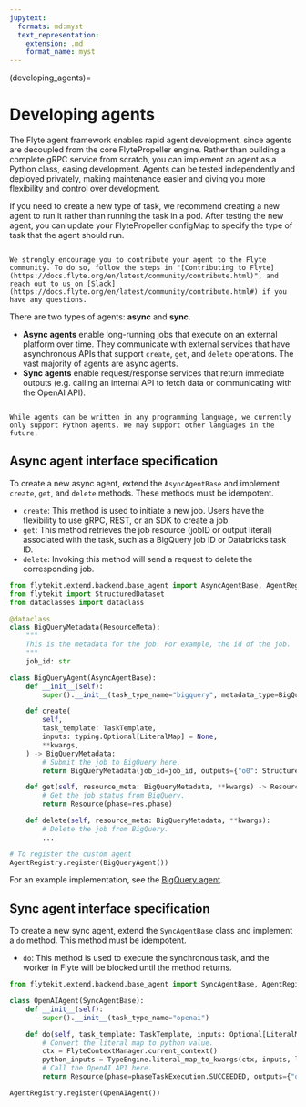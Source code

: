 ```yaml
---
jupytext:
  formats: md:myst
  text_representation:
    extension: .md
    format_name: myst
---
```


(developing_agents)=
# Developing agents

The Flyte agent framework enables rapid agent development, since agents are decoupled from the core FlytePropeller engine. Rather than building a complete gRPC service from scratch, you can implement an agent as a Python class, easing development. Agents can be tested independently and deployed privately, making maintenance easier and giving you more flexibility and control over development.

If you need to create a new type of task, we recommend creating a new agent to run it rather than running the task in a pod. After testing the new agent, you can update your FlytePropeller configMap to specify the type of task that the agent should run.

```{note}

We strongly encourage you to contribute your agent to the Flyte community. To do so, follow the steps in "[Contributing to Flyte](https://docs.flyte.org/en/latest/community/contribute.html)", and reach out to us on [Slack](https://docs.flyte.org/en/latest/community/contribute.html#) if you have any questions.

```

There are two types of agents: **async** and **sync**.
* **Async agents** enable long-running jobs that execute on an external platform over time. They communicate with external services that have asynchronous APIs that support `create`, `get`, and `delete` operations. The vast majority of agents are async agents.
* **Sync agents** enable request/response services that return immediate outputs (e.g. calling an internal API to fetch data or communicating with the OpenAI API).

```{note}

While agents can be written in any programming language, we currently only support Python agents. We may support other languages in the future.

```

## Async agent interface specification

To create a new async agent, extend the `AsyncAgentBase` and implement `create`, `get`, and `delete` methods. These methods must be idempotent.

- `create`: This method is used to initiate a new job. Users have the flexibility to use gRPC, REST, or an SDK to create a job.
- `get`: This method retrieves the job resource (jobID or output literal) associated with the task, such as a BigQuery job ID or Databricks task ID.
- `delete`: Invoking this method will send a request to delete the corresponding job.

```python
from flytekit.extend.backend.base_agent import AsyncAgentBase, AgentRegistry, Resource
from flytekit import StructuredDataset
from dataclasses import dataclass

@dataclass
class BigQueryMetadata(ResourceMeta):
    """
    This is the metadata for the job. For example, the id of the job.
    """
    job_id: str

class BigQueryAgent(AsyncAgentBase):
    def __init__(self):
        super().__init__(task_type_name="bigquery", metadata_type=BigQueryMetadata)

    def create(
        self,
        task_template: TaskTemplate,
        inputs: typing.Optional[LiteralMap] = None,
        **kwargs,
    ) -> BigQueryMetadata:
        # Submit the job to BigQuery here.
        return BigQueryMetadata(job_id=job_id, outputs={"o0": StructuredDataset(uri=result_table_uri))}

    def get(self, resource_meta: BigQueryMetadata, **kwargs) -> Resource:
        # Get the job status from BigQuery.
        return Resource(phase=res.phase)

    def delete(self, resource_meta: BigQueryMetadata, **kwargs):
        # Delete the job from BigQuery.
        ...

# To register the custom agent
AgentRegistry.register(BigQueryAgent())
```

For an example implementation, see the [BigQuery agent](https://github.com/flyteorg/flytekit/blob/master/plugins/flytekit-bigquery/flytekitplugins/bigquery/agent.py#L43).

## Sync agent interface specification

To create a new sync agent, extend the `SyncAgentBase` class and implement a `do` method. This method must be idempotent.

- `do`: This method is used to execute the synchronous task, and the worker in Flyte will be blocked until the method returns.

```python
from flytekit.extend.backend.base_agent import SyncAgentBase, AgentRegistry, Resource

class OpenAIAgent(SyncAgentBase):
    def __init__(self):
        super().__init__(task_type_name="openai")

    def do(self, task_template: TaskTemplate, inputs: Optional[LiteralMap], **kwargs) -> Resource:
        # Convert the literal map to python value.
        ctx = FlyteContextManager.current_context()
        python_inputs = TypeEngine.literal_map_to_kwargs(ctx, inputs, literal_types=task_template.interface.inputs)
        # Call the OpenAI API here.
        return Resource(phase=phaseTaskExecution.SUCCEEDED, outputs={"o0": "Hello world!"})

AgentRegistry.register(OpenAIAgent())
```
